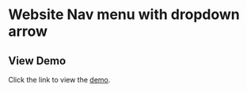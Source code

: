 # Website Nav menu with dropdown arrow

## View Demo

Click the link to view the [demo](https://dandyo.github.io/nav-dropdown-arrow/).
